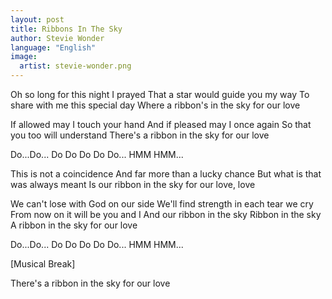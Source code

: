 ```yaml
---
layout: post
title: Ribbons In The Sky
author: Stevie Wonder
language: "English"
image:
  artist: stevie-wonder.png
---
```

Oh so long for this night I prayed
That a star would guide you my way
To share with me this special day
Where a ribbon's in the sky for our love

If allowed may I touch your hand
And if pleased may I once again
So that you too will understand
There's a ribbon in the sky for our love

Do...Do...
Do Do Do Do Do...
HMM HMM...

This is not a coincidence
And far more than a lucky chance
But what is that was always meant
Is our ribbon in the sky for our love, love

We can't lose with God on our side
We'll find strength in each tear we cry
From now on it will be you and I
And our ribbon in the sky
Ribbon in the sky
A ribbon in the sky for our love

Do...Do...
Do Do Do Do Do...
HMM HMM...

[Musical Break]

There's a ribbon in the sky for our love
